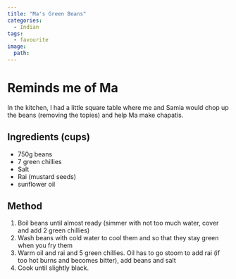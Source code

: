 ```yaml
---
title: "Ma's Green Beans"
categories:
  - Indian
tags:
  - favourite
image: 
  path: 
---
```

# Reminds me of Ma

In the kitchen, I had a little square table where me and Samia would chop up the beans (removing the topies) and help Ma make chapatis. 


## Ingredients (cups)

- 750g beans
- 7 green chillies 
- Salt 
- Rai (mustard seeds)
- sunflower oil


## Method

1. Boil beans until almost ready (simmer with not too much water, cover and add 2 green chillies)
2. Wash beans with cold water to cool them and so that they stay green when you fry them
3. Warm oil and rai and 5 green chillies. Oil has to go stoom to add rai (if too hot burns and becomes bitter), add beans and salt 
4. Cook until slightly black.




